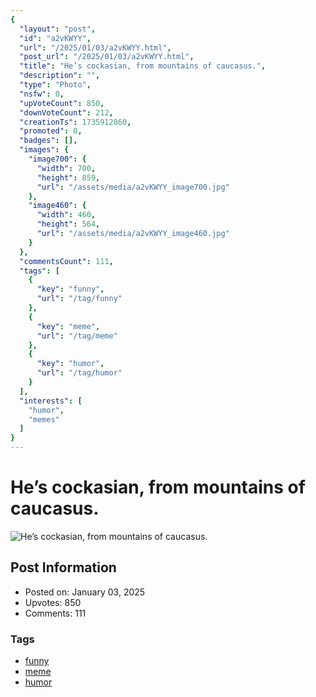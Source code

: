 ```yaml
---
{
  "layout": "post",
  "id": "a2vKWYY",
  "url": "/2025/01/03/a2vKWYY.html",
  "post_url": "/2025/01/03/a2vKWYY.html",
  "title": "He’s cockasian, from mountains of caucasus.",
  "description": "",
  "type": "Photo",
  "nsfw": 0,
  "upVoteCount": 850,
  "downVoteCount": 212,
  "creationTs": 1735912860,
  "promoted": 0,
  "badges": [],
  "images": {
    "image700": {
      "width": 700,
      "height": 859,
      "url": "/assets/media/a2vKWYY_image700.jpg"
    },
    "image460": {
      "width": 460,
      "height": 564,
      "url": "/assets/media/a2vKWYY_image460.jpg"
    }
  },
  "commentsCount": 111,
  "tags": [
    {
      "key": "funny",
      "url": "/tag/funny"
    },
    {
      "key": "meme",
      "url": "/tag/meme"
    },
    {
      "key": "humor",
      "url": "/tag/humor"
    }
  ],
  "interests": [
    "humor",
    "memes"
  ]
}
---
```


# He’s cockasian, from mountains of caucasus.

![He’s cockasian, from mountains of caucasus.](/assets/media/a2vKWYY_image700.jpg)

## Post Information

- Posted on: January 03, 2025
- Upvotes: 850
- Comments: 111

### Tags

- [funny](/tag/funny)
- [meme](/tag/meme)
- [humor](/tag/humor)
